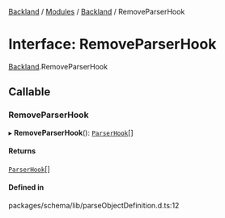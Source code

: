 [Backland](../README.md) / [Modules](../modules.md) / [Backland](../modules/Backland.md) / RemoveParserHook

# Interface: RemoveParserHook

[Backland](../modules/Backland.md).RemoveParserHook

## Callable

### RemoveParserHook

▸ **RemoveParserHook**(): [`ParserHook`](Backland.ParserHook.md)[]

#### Returns

[`ParserHook`](Backland.ParserHook.md)[]

#### Defined in

packages/schema/lib/parseObjectDefinition.d.ts:12
